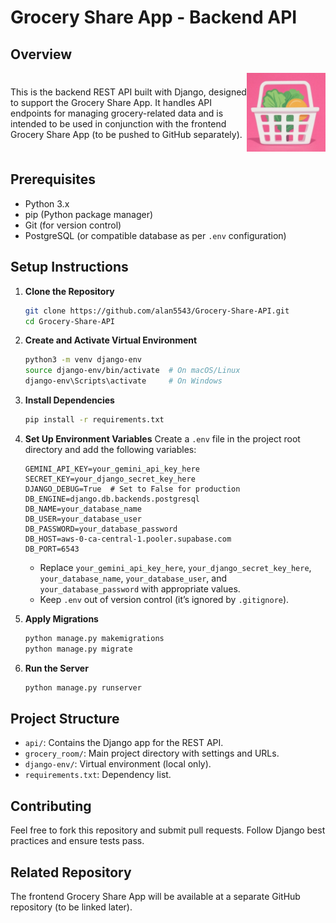 # Grocery Share App - Backend API



## Overview  
<div style="display: flex; align-items: center;">
  <div style="flex: 3;">
    This is the backend REST API built with Django, designed to support the Grocery Share App. It handles API endpoints for managing grocery-related data and is intended to be used in conjunction with the frontend Grocery Share App (to be pushed to GitHub separately).
  </div>
  <div style="flex: 1; text-align: right;">
    <img src="appIcon.jpg" alt="Grocery Share App Icon" width="150">
  </div>
</div>

## Prerequisites  
- Python 3.x  
- pip (Python package manager)  
- Git (for version control)  
- PostgreSQL (or compatible database as per `.env` configuration)  

## Setup Instructions  

1. **Clone the Repository**
   ```bash
   git clone https://github.com/alan5543/Grocery-Share-API.git
   cd Grocery-Share-API
   ```

2. **Create and Activate Virtual Environment**
   ```bash
   python3 -m venv django-env
   source django-env/bin/activate  # On macOS/Linux
   django-env\Scripts\activate     # On Windows
   ```

3. **Install Dependencies**
   ```bash
   pip install -r requirements.txt
   ```

4. **Set Up Environment Variables**
   Create a `.env` file in the project root directory and add the following variables:
   ```
   GEMINI_API_KEY=your_gemini_api_key_here
   SECRET_KEY=your_django_secret_key_here
   DJANGO_DEBUG=True  # Set to False for production
   DB_ENGINE=django.db.backends.postgresql
   DB_NAME=your_database_name
   DB_USER=your_database_user
   DB_PASSWORD=your_database_password
   DB_HOST=aws-0-ca-central-1.pooler.supabase.com
   DB_PORT=6543
   ```
   - Replace `your_gemini_api_key_here`, `your_django_secret_key_here`, `your_database_name`, `your_database_user`, and `your_database_password` with appropriate values.
   - Keep `.env` out of version control (it’s ignored by `.gitignore`).

5. **Apply Migrations**
   ```bash
   python manage.py makemigrations
   python manage.py migrate
   ```

6. **Run the Server**
   ```bash
   python manage.py runserver
   ```

## Project Structure
- `api/`: Contains the Django app for the REST API.
- `grocery_room/`: Main project directory with settings and URLs.
- `django-env/`: Virtual environment (local only).
- `requirements.txt`: Dependency list.

## Contributing
Feel free to fork this repository and submit pull requests. Follow Django best practices and ensure tests pass.

## Related Repository
The frontend Grocery Share App will be available at a separate GitHub repository (to be linked later).